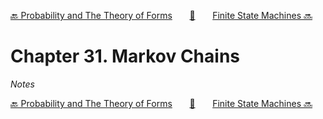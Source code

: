 [🔙 Probability and The Theory of Forms][previous-chapter]&nbsp;&nbsp;&nbsp;&nbsp;&nbsp;&nbsp;&nbsp;[🏡][readme]&nbsp;&nbsp;&nbsp;&nbsp;&nbsp;&nbsp;&nbsp;[Finite State Machines 🔜][upcoming-chapter]

# Chapter 31. Markov Chains

_Notes_

[🔙 Probability and The Theory of Forms][previous-chapter]&nbsp;&nbsp;&nbsp;&nbsp;&nbsp;&nbsp;&nbsp;[🏡][readme]&nbsp;&nbsp;&nbsp;&nbsp;&nbsp;&nbsp;&nbsp;[Finite State Machines 🔜][upcoming-chapter]

[readme]: README.md
[previous-chapter]: ch030-probability-and-the-theory-of-forms.md
[upcoming-chapter]: ch032-finite-state-machines.md